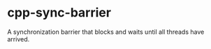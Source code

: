 # cpp-sync-barrier

A synchronization barrier that blocks and waits until all threads have arrived.
